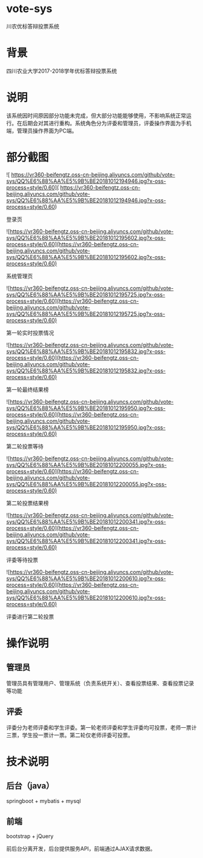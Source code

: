 # vote-sys
川农优标答辩投票系统
# 背景
四川农业大学2017-2018学年优标答辩投票系统
# 说明
该系统因时间原因部分功能未完成，但大部分功能能够使用，不影响系统正常运行。在后期会对其进行重构。系统角色分为评委和管理员，评委操作界面为手机端，管理员操作界面为PC端。
# 部分截图
![
https://vr360-beifengtz.oss-cn-beijing.aliyuncs.com/github/vote-sys/QQ%E6%88%AA%E5%9B%BE20181012194946.jpg?x-oss-process=style/0.60](
https://vr360-beifengtz.oss-cn-beijing.aliyuncs.com/github/vote-sys/QQ%E6%88%AA%E5%9B%BE20181012194946.jpg?x-oss-process=style/0.60)

登录页

![https://vr360-beifengtz.oss-cn-beijing.aliyuncs.com/github/vote-sys/QQ%E6%88%AA%E5%9B%BE20181012195602.jpg?x-oss-process=style/0.60](https://vr360-beifengtz.oss-cn-beijing.aliyuncs.com/github/vote-sys/QQ%E6%88%AA%E5%9B%BE20181012195602.jpg?x-oss-process=style/0.60)

系统管理页

![https://vr360-beifengtz.oss-cn-beijing.aliyuncs.com/github/vote-sys/QQ%E6%88%AA%E5%9B%BE20181012195725.jpg?x-oss-process=style/0.60](https://vr360-beifengtz.oss-cn-beijing.aliyuncs.com/github/vote-sys/QQ%E6%88%AA%E5%9B%BE20181012195725.jpg?x-oss-process=style/0.60)

第一轮实时投票情况

![https://vr360-beifengtz.oss-cn-beijing.aliyuncs.com/github/vote-sys/QQ%E6%88%AA%E5%9B%BE20181012195832.jpg?x-oss-process=style/0.60](https://vr360-beifengtz.oss-cn-beijing.aliyuncs.com/github/vote-sys/QQ%E6%88%AA%E5%9B%BE20181012195832.jpg?x-oss-process=style/0.60)

第一轮最终结果榜

![https://vr360-beifengtz.oss-cn-beijing.aliyuncs.com/github/vote-sys/QQ%E6%88%AA%E5%9B%BE20181012195950.jpg?x-oss-process=style/0.60](https://vr360-beifengtz.oss-cn-beijing.aliyuncs.com/github/vote-sys/QQ%E6%88%AA%E5%9B%BE20181012195950.jpg?x-oss-process=style/0.60)

第二轮投票等待

![https://vr360-beifengtz.oss-cn-beijing.aliyuncs.com/github/vote-sys/QQ%E6%88%AA%E5%9B%BE20181012200055.jpg?x-oss-process=style/0.60](https://vr360-beifengtz.oss-cn-beijing.aliyuncs.com/github/vote-sys/QQ%E6%88%AA%E5%9B%BE20181012200055.jpg?x-oss-process=style/0.60)

第二轮投票结果榜

![https://vr360-beifengtz.oss-cn-beijing.aliyuncs.com/github/vote-sys/QQ%E6%88%AA%E5%9B%BE20181012200341.jpg?x-oss-process=style/0.60](https://vr360-beifengtz.oss-cn-beijing.aliyuncs.com/github/vote-sys/QQ%E6%88%AA%E5%9B%BE20181012200341.jpg?x-oss-process=style/0.60)

评委等待投票

![https://vr360-beifengtz.oss-cn-beijing.aliyuncs.com/github/vote-sys/QQ%E6%88%AA%E5%9B%BE20181012200610.jpg?x-oss-process=style/0.60](https://vr360-beifengtz.oss-cn-beijing.aliyuncs.com/github/vote-sys/QQ%E6%88%AA%E5%9B%BE20181012200610.jpg?x-oss-process=style/0.60)

评委进行第二轮投票

# 操作说明
## 管理员
管理员具有管理用户、管理系统（负责系统开关）、查看投票结果、查看投票记录等功能
## 评委
评委分为老师评委和学生评委。第一轮老师评委和学生评委均可投票，老师一票计三票，学生投一票计一票。第二轮仅老师评委可投票。
# 技术说明
## 后台（java）
springboot + mybatis + mysql
## 前端
bootstrap + jQuery

前后台分离开发，后台提供服务API，前端通过AJAX请求数据。
